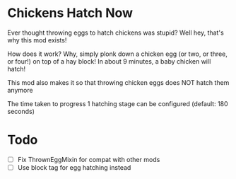 # Chickens Hatch Now
Ever thought throwing eggs to hatch chickens was stupid? Well hey, that's why this mod exists!

How does it work? Why, simply plonk down a chicken egg (or two, or three, or four!) on top of a hay block! In about 9 minutes, a baby chicken will hatch!

This mod also makes it so that throwing chicken eggs does NOT hatch them anymore

The time taken to progress 1 hatching stage can be configured (default: 180 seconds)

# Todo
- [ ] Fix ThrownEggMixin for compat with other mods
- [ ] Use block tag for egg hatching instead